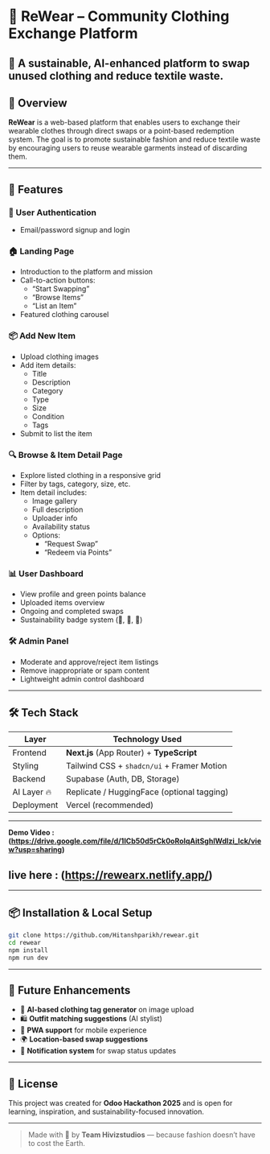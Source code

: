 # 👕 ReWear – Community Clothing Exchange Platform

🌱 **A sustainable, AI-enhanced platform to swap unused clothing and reduce textile waste.**
---

## 🚀 Overview

**ReWear** is a web-based platform that enables users to exchange their wearable clothes through direct swaps or a point-based redemption system. The goal is to promote sustainable fashion and reduce textile waste by encouraging users to reuse wearable garments instead of discarding them.

---

## 🌟 Features

### 👤 User Authentication
- Email/password signup and login

### 🏠 Landing Page
- Introduction to the platform and mission
- Call-to-action buttons:
  - “Start Swapping”
  - “Browse Items”
  - “List an Item”
- Featured clothing carousel

### 📦 Add New Item
- Upload clothing images
- Add item details:
  - Title
  - Description
  - Category
  - Type
  - Size
  - Condition
  - Tags
- Submit to list the item

### 🔍 Browse & Item Detail Page
- Explore listed clothing in a responsive grid
- Filter by tags, category, size, etc.
- Item detail includes:
  - Image gallery
  - Full description
  - Uploader info
  - Availability status
  - Options:
    - “Request Swap”
    - “Redeem via Points”

### 📊 User Dashboard
- View profile and green points balance
- Uploaded items overview
- Ongoing and completed swaps
- Sustainability badge system (🌱, 🌿, 🌳)

### 🛠️ Admin Panel
- Moderate and approve/reject item listings
- Remove inappropriate or spam content
- Lightweight admin control dashboard

---

## 🛠️ Tech Stack

| Layer        | Technology Used                            |
|--------------|---------------------------------------------|
| Frontend     | **Next.js** (App Router) + **TypeScript**   |
| Styling      | Tailwind CSS + `shadcn/ui` + Framer Motion |
| Backend      | Supabase (Auth, DB, Storage)               |
| AI Layer 🔥   | Replicate / HuggingFace (optional tagging) |
| Deployment   | Vercel (recommended)                        |

---
**Demo Video : (https://drive.google.com/file/d/1ICb50d5rCk0oRoIqAitSghIWdIzi_lck/view?usp=sharing)**
## live here : (https://rewearx.netlify.app/)

---

## 📦 Installation & Local Setup

```bash
git clone https://github.com/Hitanshparikh/rewear.git
cd rewear
npm install
npm run dev
```
---

## 🧠 Future Enhancements

- 🤖 **AI-based clothing tag generator** on image upload  
- 🛍️ **Outfit matching suggestions** (AI stylist)  
- 📱 **PWA support** for mobile experience  
- 🌍 **Location-based swap suggestions**  
- 🔔 **Notification system** for swap status updates  

---

## 📃 License

This project was created for **Odoo Hackathon 2025** and is open for learning, inspiration, and sustainability-focused innovation.

---

> Made with 💚 by **Team Hivizstudios** — because fashion doesn’t have to cost the Earth.
